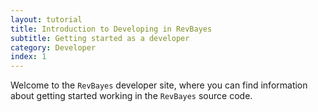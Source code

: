 ```yaml
---
layout: tutorial
title: Introduction to Developing in RevBayes
subtitle: Getting started as a developer
category: Developer
index: 1
---
```


Welcome to the `RevBayes` developer site, where you can find information
about getting started working in the `RevBayes` source code.
